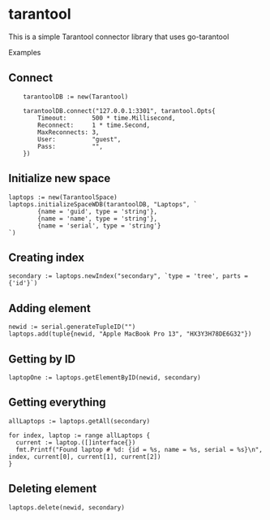 # tarantool
This is a simple Tarantool connector library that uses go-tarantool

Examples

## Connect
```
	tarantoolDB := new(Tarantool)
  
	tarantoolDB.connect("127.0.0.1:3301", tarantool.Opts{
		Timeout:       500 * time.Millisecond,
		Reconnect:     1 * time.Second,
		MaxReconnects: 3,
		User:          "guest",
		Pass:          "",
	})
```

## Initialize new space
```
laptops := new(TarantoolSpace)
laptops.initializeSpaceWDB(tarantoolDB, "Laptops", `
		{name = 'guid', type = 'string'},
		{name = 'name', type = 'string'},
		{name = 'serial', type = 'string'}
`)
```

## Creating index
```
secondary := laptops.newIndex("secondary", `type = 'tree', parts = {'id'}`)
```

## Adding element
```
newid := serial.generateTupleID("")
laptops.add(tuple{newid, "Apple MacBook Pro 13", "HX3Y3H78DE6G32"})
```

## Getting by ID
```
laptopOne := laptops.getElementByID(newid, secondary)
```

## Getting everything
```
allLaptops := laptops.getAll(secondary)

for index, laptop := range allLaptops {
  current := laptop.([]interface{})
  fmt.Printf("Found laptop # %d: {id = %s, name = %s, serial = %s}\n", index, current[0], current[1], current[2])
}
```

## Deleting element
```
laptops.delete(newid, secondary)
```
